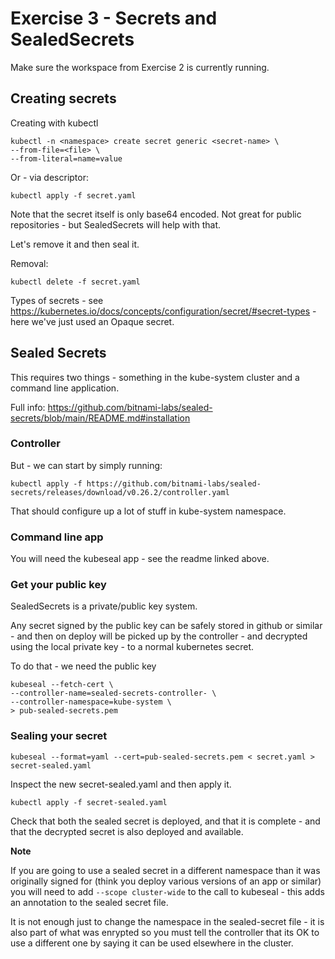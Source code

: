 # Exercise 3 - Secrets and SealedSecrets

Make sure the workspace from Exercise 2 is currently running.

## Creating secrets

Creating with kubectl

```shell
kubectl -n <namespace> create secret generic <secret-name> \
--from-file=<file> \
--from-literal=name=value
```

Or - via descriptor:

```shell
kubectl apply -f secret.yaml
```

Note that the secret itself is only base64 encoded. Not great for public repositories - but SealedSecrets will help with that.

Let's remove it and then seal it.

Removal:

```shell
kubectl delete -f secret.yaml
```

Types of secrets - see https://kubernetes.io/docs/concepts/configuration/secret/#secret-types - here we've just used an Opaque secret.

## Sealed Secrets

This requires two things - something in the kube-system cluster and a command line application.

Full info: https://github.com/bitnami-labs/sealed-secrets/blob/main/README.md#installation

### Controller

But - we can start by simply running:

```shell
kubectl apply -f https://github.com/bitnami-labs/sealed-secrets/releases/download/v0.26.2/controller.yaml
```

That should configure up a lot of stuff in kube-system namespace.

### Command line app

You will need the kubeseal app - see the readme linked above.

### Get your public key

SealedSecrets is a private/public key system.

Any secret signed by the public key can be safely stored in github or similar - and then on deploy will be picked up by the controller - and decrypted using the local private key - to a normal kubernetes secret.

To do that - we need the public key

```shell
kubeseal --fetch-cert \
--controller-name=sealed-secrets-controller- \
--controller-namespace=kube-system \
> pub-sealed-secrets.pem
```

### Sealing your secret

```shell
kubeseal --format=yaml --cert=pub-sealed-secrets.pem < secret.yaml > secret-sealed.yaml
```

Inspect the new secret-sealed.yaml and then apply it.

```shell
kubectl apply -f secret-sealed.yaml
```

Check that both the sealed secret is deployed, and that it is complete - and that the decrypted secret is also deployed and available.

**Note**

If you are going to use a sealed secret in a different namespace than it was originally signed for (think you deploy various versions of an app or similar) you will need to add `--scope cluster-wide` to the call to kubeseal - this adds an annotation to the sealed secret file.

It is not enough just to change the namespace in the sealed-secret file - it is also part of what was enrypted so you must tell the controller that its OK to use a different one by saying it can be used elsewhere in the cluster.
